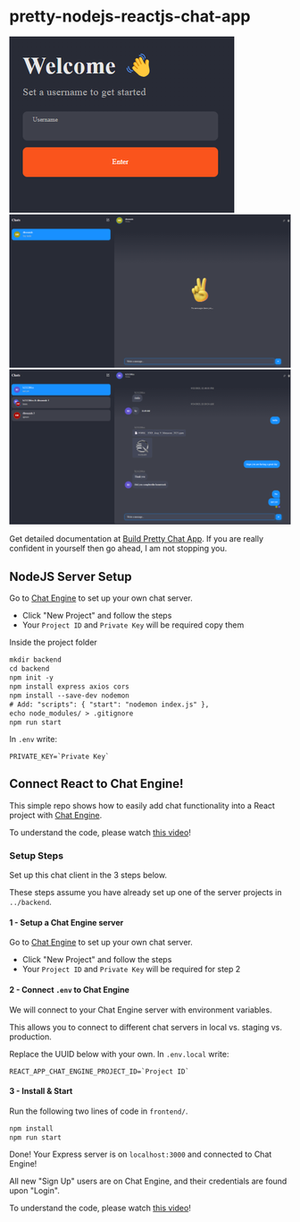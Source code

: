# pretty-nodejs-reactjs-chat-app

![Welcome](images/welcome.png)
![Hello](images/hello.png)
![chat](images/chat.png)

Get detailed documentation at [Build Pretty Chat App](https://blog.chatengine.io/fullstack-chat/nodejs-reactjs).
If you are really confident in yourself then go ahead, I am not stopping you.

## NodeJS Server Setup

Go to [Chat Engine](https://chatengine.io) to set up your own chat server.

- Click "New Project" and follow the steps
- Your `Project ID` and `Private Key` will be required copy them

Inside the project folder
```
mkdir backend
cd backend
npm init -y
npm install express axios cors
npm install --save-dev nodemon
# Add: "scripts": { "start": "nodemon index.js" },
echo node_modules/ > .gitignore
npm run start
```

In `.env` write:

```
PRIVATE_KEY=`Private Key`
```


## Connect React to Chat Engine!

This simple repo shows how to easily add chat functionality into a React project with [Chat Engine](https://chatengine.io).

To understand the code, please watch [this video]()!

### Setup Steps

Set up this chat client in the 3 steps below.

These steps assume you have already set up one of the server projects in `../backend`.

#### 1 - Setup a Chat Engine server

Go to [Chat Engine](https://chatengine.io) to set up your own chat server.

- Click "New Project" and follow the steps
- Your `Project ID` and `Private Key` will be required for step 2

#### 2 - Connect `.env` to Chat Engine

We will connect to your Chat Engine server with environment variables.

This allows you to connect to different chat servers in local vs. staging vs. production.

Replace the UUID below with your own. In `.env.local` write:

```
REACT_APP_CHAT_ENGINE_PROJECT_ID=`Project ID`
```

#### 3 - Install & Start

Run the following two lines of code in `frontend/`.

```
npm install
npm run start
```

Done! Your Express server is on `localhost:3000` and connected to Chat Engine!

All new "Sign Up" users are on Chat Engine, and their credentials are found upon "Login".

To understand the code, please watch [this video]()!
